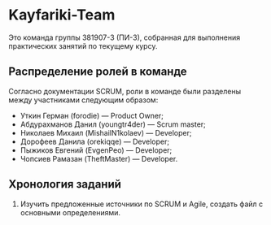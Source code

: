 # Kayfariki-Team
 Это команда группы 381907-3 (ПИ-3), собранная для выполнения практических занятий по текущему курсу.

## Распределение ролей в команде
Согласно документации SCRUM, роли в команде были разделены между участниками следующим образом:
* Уткин Герман (forodie) — Product Owner;
* Абдурахманов Данил (youngtr4der) — Scrum master;
* Николаев Михаил (MishailN1kolaev) — Developer;
* Дорофеев Данила (orekiqqe) — Developer;
* Пыжиков Евгений (EvgenPeo) — Developer;
* Чопсиев Рамазан (TheftMaster) — Developer.

## Хронология заданий
1. Изучить предложенные источники по SCRUM и Agile, создать файл с основными определениями.

